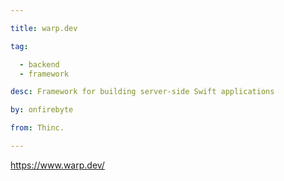```yaml
---

title: warp.dev 

tag: 

  - backend
  - framework 

desc: Framework for building server-side Swift applications 

by: onfirebyte 

from: Thinc. 

---
```




https://www.warp.dev/ 

